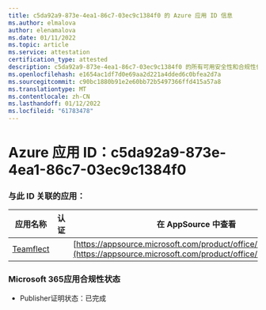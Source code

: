 ```yaml
---
title: c5da92a9-873e-4ea1-86c7-03ec9c1384f0 的 Azure 应用 ID 信息
ms.author: elmalova
author: elenamalova
ms.date: 01/11/2022
ms.topic: article
ms.service: attestation
certification_type: attested
description: c5da92a9-873e-4ea1-86c7-03ec9c1384f0 的所有可用安全性和合规性信息。
ms.openlocfilehash: e1654ac1df7d0e69aa2d221a4dded6c0bfea2d7a
ms.sourcegitcommit: c90bc1880b91e2e60bb72b5497366ffd415a57a8
ms.translationtype: MT
ms.contentlocale: zh-CN
ms.lasthandoff: 01/12/2022
ms.locfileid: "61783478"
---
```

# <a name="azure-app-id-c5da92a9-873e-4ea1-86c7-03ec9c1384f0"></a>Azure 应用 ID：c5da92a9-873e-4ea1-86c7-03ec9c1384f0


### <a name="apps-associated-with-this-id"></a>与此 ID 关联的应用：
| **应用名称** | **认证** | **在 AppSource 中查看** |
|--------------|---------------|-----------------------|
| [Teamflect](https://docs.microsoft.com/microsoft-365-app-certification/forward/WA200001860) |  | [https://appsource.microsoft.com/product/office/WA200001860](https://appsource.microsoft.com/product/office/WA200001860) |

### <a name="microsoft-365-app-compliance-status"></a>Microsoft 365应用合规性状态
- Publisher证明状态：已完成
